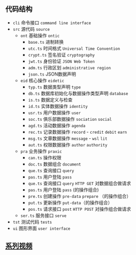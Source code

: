 ## 代码结构

* `cli` 命令接口 `command line interface`
* `src` 源代码 `source`
	* `ont` 基础操作 `ontic`
		- `base.ts` 进制转换
		- `utc.ts` 时间格式 `Universal Time Convention`
		- `crypt.ts` 签名验证 `cryptography`
		- `jwt.ts` 身份验证 `JSON Web Token`
		- `adm.ts` 行政区划 `administrative region`
		- `json.ts` JSON数据声明
	* `eid` 核心操作 `eidetic`
		- `typ.ts` 数据类型声明 `type`
		- `db.ts` 数据库初始化与数据操作类型声明 `database`
		- `is.ts` 数据定义与检查
		- `id.ts` 实体数据操作 `identity`
		- `usr.ts` 用户数据操作 `user`
		- `soc.ts` 俱乐部数据操作 `sociation` `social`
		- `agd.ts` 活动数据操作 `agenda`
		- `rec.ts` 记录数据操作 `record` - `credit` `debit` `earn`
		- `msg.ts` 文章数据操作 `message` - `wsl` `lit`
		- `aut.ts` 权限数据操作 `author` `authority`
	* `pra` 业务操作 `praxic`
		- `can.ts` 操作权限
		- `doc.ts` 数据组合 `document`
		- `que.ts` 查询接口 `query`
		- `pas.ts` 用户登陆 `pass`
		- `que.ts` 查询接口 `query` `HTTP GET` 对数据组合做请求
		- `pas.ts` 用户登陆 `pass` (的操作组合)
		- `pre.ts` 创建操作 `pre-data` `prepare` （的操作组合）
		- `put.ts` 更新操作 `put-data`（的操作组合）
		- `pos.ts` 请求接口 `post` `HTTP POST` 对操作组合做请求
	* `ser.ts` 服务接口 `serve`
* `tst` 测试代码 `tests`
* `ui` 图形界面 `user interface`

## [系列视频](https://space.bilibili.com/483417795/video)
